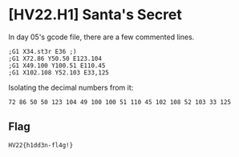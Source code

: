 # [HV22.H1] Santa's Secret

In day 05's gcode file, there are a few commented lines.
```
;G1 X34.st3r E36 ;)
;G1 X72.86 Y50.50 E123.104
;G1 X49.100 Y100.51 E110.45
;G1 X102.108 Y52.103 E33,125
```

Isolating the decimal numbers from it:
```
72 86 50 50 123 104 49 100 100 51 110 45 102 108 52 103 33 125 
```

## Flag
```
HV22{h1dd3n-fl4g!}
```
